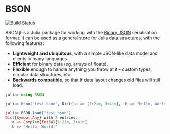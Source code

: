 # BSON

[![Build Status](https://travis-ci.org/MikeInnes/BSON.jl.svg?branch=master)](https://travis-ci.org/MikeInnes/BSON.jl)

BSON.jl is a Julia package for working with the [Binary JSON](http://bsonspec.org/) serialisation format. It can be used as a general store for Julia data structures, with the following features:

* **Lightweight and ubiquitous**, with a simple JSON-like data model and clients in many languages.
* **Efficient** for binary data (eg. arrays of floats).
* **Flexible** enough to handle anything you throw at it – custom types, circular data structures, etc.
* **Backwards compatible**, so that if data layout changes old files will still load.

```julia
julia> using BSON

julia> bson("test.bson", Dict(:a => [1+2im, 3+4im], :b => "Hello, World!"))

julia> BSON.load("test.bson")
Dict{Symbol,Any} with 2 entries:
  :a => Complex{Int64}[1+2im, 3+4im]
  :b => "Hello, World!"
```
